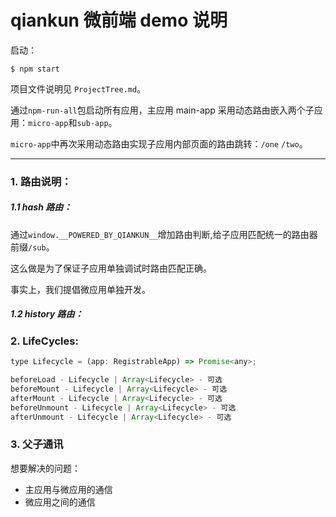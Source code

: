 # qiankun 微前端 demo 说明

启动：
```
$ npm start
```

项目文件说明见 `ProjectTree.md`。

通过`npm-run-all`包启动所有应用，主应用 main-app 采用动态路由嵌入两个子应用：`micro-app`和`sub-app`。

`micro-app`中再次采用动态路由实现子应用内部页面的路由跳转：`/one` `/two`。

---

### 1. 路由说明：



##### 1.1 hash 路由：

通过`window.__POWERED_BY_QIANKUN__`增加路由判断,给子应用匹配统一的路由器前缀`/sub`。

这么做是为了保证子应用单独调试时路由匹配正确。

事实上，我们提倡微应用单独开发。

##### 1.2 history 路由：



### 2. LifeCycles:

```js
type Lifecycle = (app: RegistrableApp) => Promise<any>;

beforeLoad - Lifecycle | Array<Lifecycle> - 可选
beforeMount - Lifecycle | Array<Lifecycle> - 可选
afterMount - Lifecycle | Array<Lifecycle> - 可选
beforeUnmount - Lifecycle | Array<Lifecycle> - 可选
afterUnmount - Lifecycle | Array<Lifecycle> - 可选
```

### 3. 父子通讯

想要解决的问题：
- 主应用与微应用的通信
- 微应用之间的通信